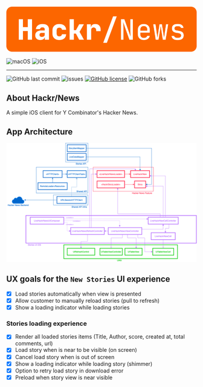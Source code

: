 ![HackrNews](./assets/hackr-news-inline.png)

![macOS](https://github.com/AlfredoHernandez/HackrNews/workflows/macOS/badge.svg)
![iOS](https://github.com/AlfredoHernandez/HackrNews/workflows/iOS/badge.svg)

---

![GitHub last commit](https://img.shields.io/github/last-commit/AlfredoHernandez/HackrNews?style=for-the-badge)
![issues](https://img.shields.io/github/issues/AlfredoHernandez/HackrNews?color=blue&style=for-the-badge)
[![GitHub license](https://img.shields.io/github/license/AlfredoHernandez/HackrNews?color=brigthgreen&style=for-the-badge)](https://github.com/AlfredoHernandez/HackrNews)
![GitHub forks](https://img.shields.io/github/forks/AlfredoHernandez/HackrNews?style=for-the-badge&color=blueviolet)

## About Hackr/News

A simple iOS client for Y Combinator's Hacker News.

## App Architecture

![App Architecture Diagram](./assets/hackr-news-diagram.png)

## UX goals for the `New Stories` UI experience

- [X] Load stories automatically when view is presented
- [X] Allow customer to manually reload stories (pull to refresh)
- [X] Show a loading indicator while loading stories

### Stories loading experience

- [X] Render all loaded stories items (Title, Author, score, created at, total comments, url)
- [X] Load story when is near to be visible (on screen)
- [X] Cancel load story when is out of screen
- [X] Show a loading indicator while loading story (shimmer)
- [X] Option to retry load story in download error
- [X] Preload when story view is near visible